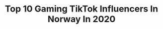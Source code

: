---
title: Top 10 Gaming TikTok Influencers In Norway In 2020
description: >-
  Find top gaming TikTok influencers in Norway in 2020. Most popular hashtags: #fyp #gaming #foryou #foryoupage.
platform: TikTok
hits: 12
text_top: Analyze the best TikTok influencers on inBeat.
text_bottom: inBeat aggregates 12 TikTok influencers like this in Norway for you to connect with.
profiles:
  - username: "20k_freeze"
    fullname: >-
      .Use code FREEZE-DZU♡
    bio: >-
      Click↖️ 🥶Gaming CONTENT!🤖 💚code FREEZE-DZU💚 👾CONTENT CREATOR👾 👻 [ICEY] 👻
    location: "Norway"
    followers: 37400
    engagement: 904
    commentsToLikes: 0.154772
    id: ckd012r6589me0j23qgi0a95i
    verified: false
    hashtags: "#freezyonkeys, #fortnite, #rocketleague, #special"
  - username: "doomeyy"
    fullname: >-
      dead acc
    bio: >-
      thanks for 90k 💙 Zavian is my bro 🥺 code online_tryharder 😈
    location: "Norway"
    followers: 90200
    engagement: 1283
    commentsToLikes: 0.295737
    id: cka0gtl1t5zxt0i78e7q03yd4
    verified: false
    hashtags: "#fyp, #fortnitetrend, #fortnite, #gaming"
  - username: "gamingworldbest"
    fullname: >-
      FunnyMoments
    bio: >-
      Not my videos! Dm for credit❤️Worth following
    location: "Norway"
    followers: 3247
    engagement: 737
    commentsToLikes: 0.016088
    id: cka695dpyr8080i78ueqni9ci
    verified: false
    hashtags: ""
  - username: "thejumifilm"
    fullname: >-
      TheJumiFilm
    bio: >-
      Thanks for 40k subscribers! ❤️ I upload weekly-ish videos on Youtube📸
    location: "Norway"
    followers: 122100
    engagement: 1063
    commentsToLikes: 0.008129
    id: ckb9joopwazt40j231v1gkmpq
    verified: false
    hashtags: "#brickfilm, #fyp, #sirenhead, #fallguys"
  - username: "tyvo.af"
    fullname: >-
      Hi
    bio: >-
      Goal 10k
    location: "Norway"
    followers: 4323
    engagement: 770
    commentsToLikes: 0.212344
    id: ckac36n76b8uv0i7830tdit60
    verified: false
    hashtags: "#slowmotion, #xyzbca, #fortnite, #fyp"
  - username: "mrsavage"
    fullname: >-
      MrSavage
    bio: >-
      Pro Fortnite Player & Content Creator for 100 Thieves. Buy my apparel here:
    location: "Norway"
    followers: 582700
    engagement: 1766
    commentsToLikes: 0.008900
    id: ckc2z2a9jq1hm0j238ocjycgk
    verified: true
    hashtags: "#trios, #fortnite, #harpoon, #carepackage"
  - username: "nerdforge"
    fullname: >-
      Nerdforge
    bio: >-
      Martina&Hansi nerdy art & making stuff
    location: "Norway"
    followers: 65600
    engagement: 1939
    commentsToLikes: 0.007114
    id: ckc804e4k1mro0j2377hhs3zw
    verified: false
    hashtags: "#fyp, #learnontiktok, #art, #tiktokpartner"
  - username: "darjyeetty"
    fullname: >-
      Dark_yeet_YT
    bio: >-
      @eliasnjoten on Instagram
    location: "Norway"
    followers: 103300
    engagement: 1653
    commentsToLikes: 0.022080
    id: ck8p0u73biepa0j78foie3p8y
    verified: false
    hashtags: "#foryoupage, #food, #foru, #speed"
  - username: "haltabart"
    fullname: >-
      Haltab
    bio: >-
      Follow me on Instagram @haltabart before my TikTok dies completely :/
    location: "Norway"
    followers: 87200
    engagement: 746
    commentsToLikes: 0.050133
    id: cka0hbm0c8jh10i78vw82davd
    verified: false
    hashtags: "#foryoupage, #xyzbca, #memes, #procreate"
  - username: "remo.munkeboe"
    fullname: >-
      Remo.Munkeboe
    bio: >-
      Mer morro ting på Insta og snap 👉🏻 Remo.Munkeboe
    location: "Norway"
    followers: 2338
    engagement: 640
    commentsToLikes: 0.026023
    id: ckc90r4r1qdfq0j23rwea5uon
    verified: false
    hashtags: "#norge, #foryou, #fyp, #funny"
---